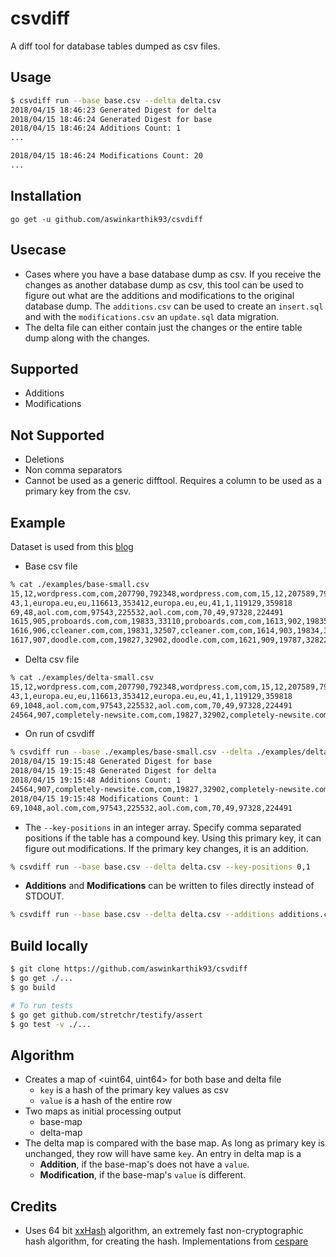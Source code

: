 # csvdiff

A diff tool for database tables dumped as csv files.

## Usage

```bash
$ csvdiff run --base base.csv --delta delta.csv
2018/04/15 18:46:23 Generated Digest for delta
2018/04/15 18:46:24 Generated Digest for base
2018/04/15 18:46:24 Additions Count: 1
...

2018/04/15 18:46:24 Modifications Count: 20
...
```

## Installation

```
go get -u github.com/aswinkarthik93/csvdiff
```

## Usecase

- Cases where you have a base database dump as csv. If you receive the changes as another database dump as csv, this tool can be used to figure out what are the additions and modifications to the original database dump. The `additions.csv` can be used to create an `insert.sql` and with the `modifications.csv` an `update.sql` data migration.
- The delta file can either contain just the changes or the entire table dump along with the changes.

## Supported

- Additions
- Modifications

## Not Supported

- Deletions
- Non comma separators
- Cannot be used as a generic difftool. Requires a column to be used as a primary key from the csv.

## Example

Dataset is used from this [blog](https://blog.majestic.com/development/majestic-million-csv-daily/)

- Base csv file

```bash
% cat ./examples/base-small.csv
15,12,wordpress.com,com,207790,792348,wordpress.com,com,15,12,207589,791634
43,1,europa.eu,eu,116613,353412,europa.eu,eu,41,1,119129,359818
69,48,aol.com,com,97543,225532,aol.com,com,70,49,97328,224491
1615,905,proboards.com,com,19833,33110,proboards.com,com,1613,902,19835,33135
1616,906,ccleaner.com,com,19831,32507,ccleaner.com,com,1614,903,19834,32463
1617,907,doodle.com,com,19827,32902,doodle.com,com,1621,909,19787,32822
```

- Delta csv file

```bash
% cat ./examples/delta-small.csv
15,12,wordpress.com,com,207790,792348,wordpress.com,com,15,12,207589,791634
43,1,europa.eu,eu,116613,353412,europa.eu,eu,41,1,119129,359818
69,1048,aol.com,com,97543,225532,aol.com,com,70,49,97328,224491
24564,907,completely-newsite.com,com,19827,32902,completely-newsite.com,com,1621,909,19787,32822
```

- On run of csvdiff

```bash
% csvdiff run --base ./examples/base-small.csv --delta ./examples/delta-small.csv --key-positions 0
2018/04/15 19:15:48 Generated Digest for base
2018/04/15 19:15:48 Generated Digest for delta
2018/04/15 19:15:48 Additions Count: 1
24564,907,completely-newsite.com,com,19827,32902,completely-newsite.com,com,1621,909,19787,32822
2018/04/15 19:15:48 Modifications Count: 1
69,1048,aol.com,com,97543,225532,aol.com,com,70,49,97328,224491
```

- The `--key-positions` in an integer array. Specify comma separated positions if the table has a compound key. Using this primary key, it can figure out modifications. If the primary key changes, it is an addition.

```bash
% csvdiff run --base base.csv --delta delta.csv --key-positions 0,1
```

- **Additions** and **Modifications** can be written to files directly instead of STDOUT.

```bash
% csvdiff run --base base.csv --delta delta.csv --additions additions.csv --modifications modifications.csv
```

## Build locally

```bash
$ git clone https://github.com/aswinkarthik93/csvdiff
$ go get ./...
$ go build

# To run tests
$ go get github.com/stretchr/testify/assert
$ go test -v ./...
```

## Algorithm

- Creates a map of <uint64, uint64> for both base and delta file
  - `key` is a hash of the primary key values as csv
  - `value` is a hash of the entire row
- Two maps as initial processing output
  - base-map
  - delta-map
- The delta map is compared with the base map. As long as primary key is unchanged, they row will have same `key`. An entry in delta map is a
  - **Addition**, if the base-map's does not have a `value`.
  - **Modification**, if the base-map's `value` is different.

## Credits

- Uses 64 bit [xxHash](https://cyan4973.github.io/xxHash/) algorithm, an extremely fast non-cryptographic hash algorithm, for creating the hash. Implementations from [cespare](https://github.com/cespare/xxhash)
